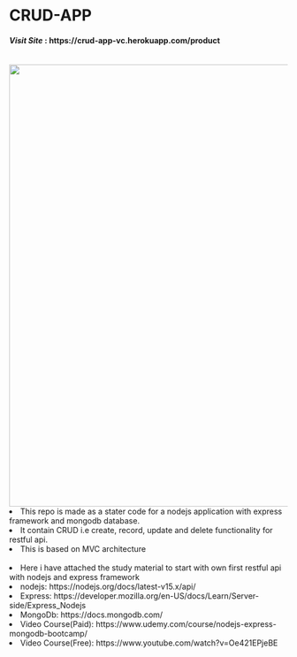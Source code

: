 # CRUD-APP
<h4><i>Visit Site</i> : https://crud-app-vc.herokuapp.com/product</h4>
<br>
<img src="https://i.imgur.com/CTTYPGo.gif" width="800" /> 
<ui>
<li>This repo is made as a stater code for a nodejs application with express framework and mongodb database. </li>
<li>It contain CRUD i.e create, record, update and delete functionality for restful api.</li>
 <li>This is based on MVC architecture</li></ui>
 <br/>
 <ui>
  <li> Here i have attached the study material to start with own first restful api with nodejs and express framework</li>
  <li>nodejs: https://nodejs.org/docs/latest-v15.x/api/</li>
  <li>Express: https://developer.mozilla.org/en-US/docs/Learn/Server-side/Express_Nodejs </li>
  <li>MongoDb: https://docs.mongodb.com/ </li>
  <li> Video Course(Paid): https://www.udemy.com/course/nodejs-express-mongodb-bootcamp/ </li>
  <li> Video Course(Free): https://www.youtube.com/watch?v=Oe421EPjeBE  </li>
 </ui>


 
